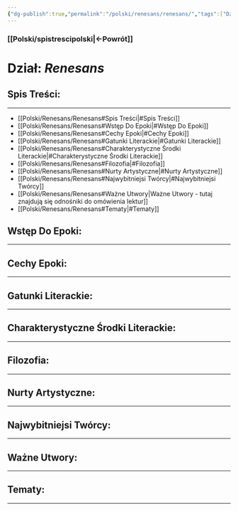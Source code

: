 ```yaml
---
{"dg-publish":true,"permalink":"/polski/renesans/renesans/","tags":["Dzial"]}
---
```


### [[Polski/spistrescipolski\|←Powrót]]
# **Dział:** *Renesans*

## Spis Treści:
---
- [[Polski/Renesans/Renesans#Spis Treści\|#Spis Treści]]
- [[Polski/Renesans/Renesans#Wstęp Do Epoki\|#Wstęp Do Epoki]]
- [[Polski/Renesans/Renesans#Cechy Epoki\|#Cechy Epoki]]
- [[Polski/Renesans/Renesans#Gatunki Literackie\|#Gatunki Literackie]]
- [[Polski/Renesans/Renesans#Charakterystyczne Środki Literackie\|#Charakterystyczne Środki Literackie]]
- [[Polski/Renesans/Renesans#Filozofia\|#Filozofia]]
- [[Polski/Renesans/Renesans#Nurty Artystyczne\|#Nurty Artystyczne]]
- [[Polski/Renesans/Renesans#Najwybitniejsi Twórcy\|#Najwybitniejsi Twórcy]]
- [[Polski/Renesans/Renesans#Ważne Utwory\|Ważne Utwory - tutaj znajdują się odnośniki do omówienia lektur]]
- [[Polski/Renesans/Renesans#Tematy\|#Tematy]]
## Wstęp Do Epoki:
---

## Cechy Epoki:
---

## Gatunki Literackie:
---

## Charakterystyczne Środki Literackie:
---

## Filozofia:
---

## Nurty Artystyczne:
---

## Najwybitniejsi Twórcy:
---

## Ważne Utwory:
---

## Tematy:
---
